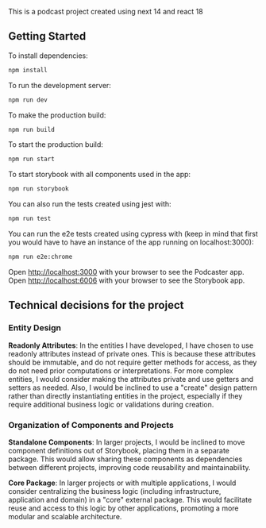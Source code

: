 This is a podcast project created using next 14 and react 18

## Getting Started

To install dependencies:

```bash
npm install
```

To run the development server:

```bash
npm run dev
```

To make the production build:

```bash
npm run build
```


To start the production build:

```bash
npm run start
```

To start storybook with all components used in the app:

```bash
npm run storybook
```

You can also run the tests created using jest with:

```bash
npm run test
```

You can run the e2e tests created using cypress with (keep in mind that first you would have to have an instance of the app running on localhost:3000):

```bash
npm run e2e:chrome
```

Open [http://localhost:3000](http://localhost:3000) with your browser to see the Podcaster app.
Open [http://localhost:6006](http://localhost:6006) with your browser to see the Storybook app.

## Technical decisions for the project

### Entity Design
**Readonly Attributes**: In the entities I have developed, I have chosen to use readonly attributes instead of private ones. This is because these attributes should be immutable, and do not require getter methods for access, as they do not need prior computations or interpretations. For more complex entities, I would consider making the attributes private and use getters and setters as needed. Also, I would be inclined to use a "create" design pattern rather than directly instantiating entities in the project, especially if they require additional business logic or validations during creation.

### Organization of Components and Projects
**Standalone Components**: In larger projects, I would be inclined to move component definitions out of Storybook, placing them in a separate package. This would allow sharing these components as dependencies between different projects, improving code reusability and maintainability.
  
**Core Package**: In larger projects or with multiple applications, I would consider centralizing the business logic (including infrastructure, application and domain) in a "core" external package. This would facilitate reuse and access to this logic by other applications, promoting a more modular and scalable architecture.

